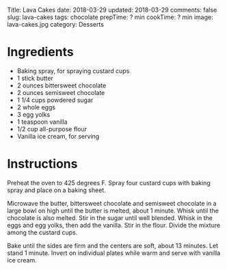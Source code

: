 Title: Lava Cakes
date: 2018-03-29
updated: 2018-03-29
comments: false
slug: lava-cakes
tags: chocolate
prepTime: ? min
cookTime: ? min
image: lava-cakes.jpg
category: Desserts
<!-- status: draft -->


# Ingredients
- Baking spray, for spraying custard cups
- 1 stick butter 
- 2 ounces bittersweet chocolate 
- 2 ounces semisweet chocolate 
- 1 1/4 cups powdered sugar 
- 2 whole eggs 
- 3 egg yolks 
- 1 teaspoon vanilla 
- 1/2 cup all-purpose flour 
- Vanilla ice cream, for serving


# Instructions
Preheat the oven to 425 degrees F. Spray four custard cups with baking spray and place on a baking sheet.

Microwave the butter, bittersweet chocolate and semisweet chocolate in a large bowl on high until the butter is melted, about 1 minute. Whisk until the chocolate is also melted. Stir in the sugar until well blended. Whisk in the eggs and egg yolks, then add the vanilla. Stir in the flour. Divide the mixture among the custard cups.

Bake until the sides are firm and the centers are soft, about 13 minutes. Let stand 1 minute. Invert on individual plates while warm and serve with vanilla ice cream.